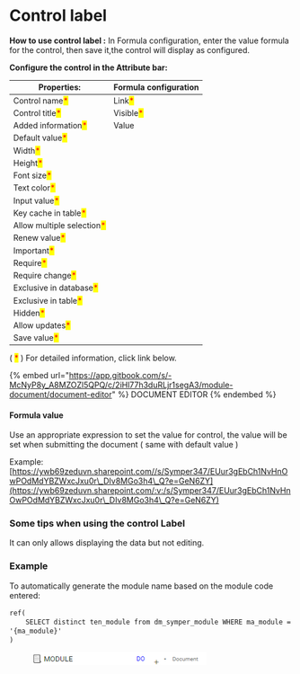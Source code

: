 # Control label

**How to use control label :** In Formula configuration, enter the value formula for the control, then save it,the control will display as configured.

**Configure the control in the Attribute bar:**

| Properties:                                                | Formula configuration                     |
| ---------------------------------------------------------- | ----------------------------------------- |
| Control name<mark style="color:red;">\*</mark>             | Link<mark style="color:red;">\*</mark>    |
| Control title<mark style="color:red;">\*</mark>            | Visible<mark style="color:red;">\*</mark> |
| Added information<mark style="color:red;">\*</mark>        | Value                                     |
| Default value<mark style="color:red;">\*</mark>            |                                           |
| Width<mark style="color:red;">\*</mark>                    |                                           |
| Height<mark style="color:red;">\*</mark>                   |                                           |
| Font size<mark style="color:red;">\*</mark>                |                                           |
| Text color<mark style="color:red;">\*</mark>               |                                           |
| Input value<mark style="color:red;">\*</mark>              |                                           |
| Key cache in table<mark style="color:red;">\*</mark>       |                                           |
| Allow multiple selection<mark style="color:red;">\*</mark> |                                           |
| Renew value<mark style="color:red;">\*</mark>              |                                           |
| Important<mark style="color:red;">\*</mark>                |                                           |
| Require<mark style="color:red;">\*</mark>                  |                                           |
| Require change<mark style="color:red;">\*</mark>           |                                           |
| Exclusive in database<mark style="color:red;">\*</mark>    |                                           |
| Exclusive in table<mark style="color:red;">\*</mark>       |                                           |
| Hidden<mark style="color:red;">\*</mark>                   |                                           |
| Allow updates<mark style="color:red;">\*</mark>            |                                           |
| Save value<mark style="color:red;">\*</mark>               |                                           |

( <mark style="color:red;">\*</mark> ) For detailed information, click link below.

{% embed url="https://app.gitbook.com/s/-McNyP8y_A8MZOZl5QPQ/c/2iHl77h3duRLjr1segA3/module-document/document-editor" %}
DOCUMENT EDITOR
{% endembed %}

#### Formula value

Use an appropriate expression to set the value for control, the value will be set when submitting the document ( same with default value )

Example:[https://ywb69zeduvn.sharepoint.com//s/Symper347/EUur3gEbCh1NvHnOwPOdMdYBZWxcJxu0r\_DIv8MGo3h4\_Q?e=GeN6ZY](https://ywb69zeduvn.sharepoint.com/:v:/s/Symper347/EUur3gEbCh1NvHnOwPOdMdYBZWxcJxu0r\_DIv8MGo3h4\_Q?e=GeN6ZY)

### Some tips when using the control Label

It can only allows displaying the data but not editing.

### Example

To automatically generate the module name based on the module code entered:

```
ref(
    SELECT distinct ten_module from dm_symper_module WHERE ma_module = '{ma_module}'
)
```

<figure><img src="../../../.gitbook/assets/image (1).png" alt=""><figcaption></figcaption></figure>

